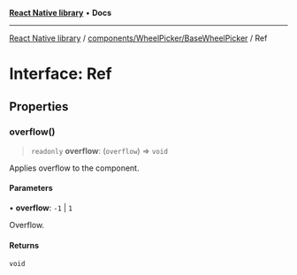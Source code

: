 [**React Native library**](../../../../index.md) • **Docs**

***

[React Native library](../../../../modules.md) / [components/WheelPicker/BaseWheelPicker](../index.md) / Ref

# Interface: Ref

## Properties

### overflow()

> `readonly` **overflow**: (`overflow`) => `void`

Applies overflow to the component.

#### Parameters

• **overflow**: `-1` \| `1`

Overflow.

#### Returns

`void`
